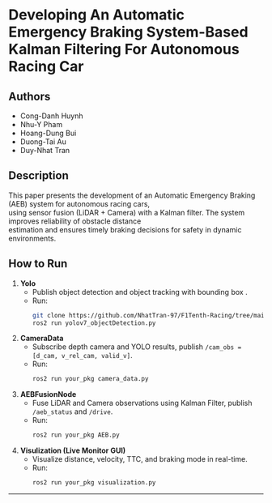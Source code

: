 # Developing An Automatic Emergency Braking System-Based Kalman Filtering For Autonomous Racing Car

## Authors
- Cong-Danh Huynh  
- Nhu-Y Pham  
- Hoang-Dung Bui  
- Duong-Tai Au  
- Duy-Nhat Tran  

## Description
This paper presents the development of an Automatic Emergency Braking (AEB) system for autonomous racing cars,  
using sensor fusion (LiDAR + Camera) with a Kalman filter. The system improves reliability of obstacle distance  
estimation and ensures timely braking decisions for safety in dynamic environments.  

## How to Run
1. **Yolo**  
   - Publish object detection and object tracking with bounding box .
   - Run:
     ```bash
     git clone https://github.com/NhatTran-97/F1Tenth-Racing/tree/main/f1tenth_perception/f1tenth_detection
     ros2 run yolov7_objectDetection.py
     ```
2. **CameraData** 
   - Subscribe depth camera and YOLO results, publish `/cam_obs = [d_cam, v_rel_cam, valid_v]`.  
   - Run:  
     ```bash
     ros2 run your_pkg camera_data.py
     ```
3. **AEBFusionNode**  
   - Fuse LiDAR and Camera observations using Kalman Filter, publish `/aeb_status` and `/drive`.  
   - Run:  
     ```bash
     ros2 run your_pkg AEB.py
     ```
4. **Visulization (Live Monitor GUI)**  
   - Visualize distance, velocity, TTC, and braking mode in real-time.  
   - Run:  
     ```bash
     ros2 run your_pkg visualization.py
     ```
---

